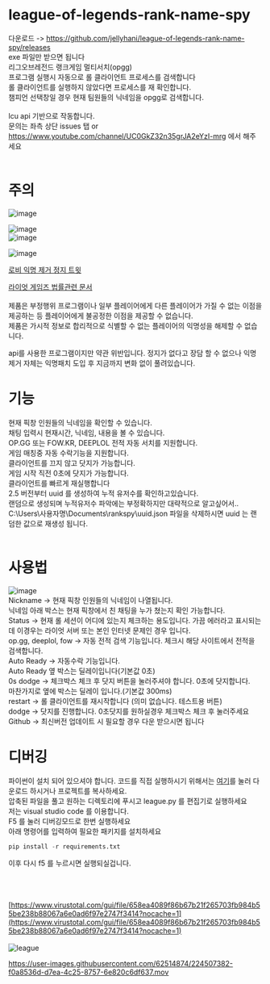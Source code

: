 # league-of-legends-rank-name-spy
다운로드 -> https://github.com/jellyhani/league-of-legends-rank-name-spy/releases <br>
exe 파일만 받으면 됩니다 <br>
리그오브레전드 랭크게임 멀티서치(opgg)<br>
프로그램 실행시 자동으로 롤 클라이언트 프로세스를 검색합니다<br>
롤 클라이언트를 실행하지 않았다면 프로세스를 재 확인합니다.<br>
챔피언 선택창일 경우 현재 팀원들의 닉네임을 opgg로 검색합니다.<br><br>
lcu api 기반으로 작동합니다.<br>
문의는 좌측 상단 issues 탭 or https://www.youtube.com/channel/UC0GkZ32n35grJA2eYzI-mrg 에서 해주세요<br>
<br>

# 주의

![image](https://github.com/jellyhani/League-of-Legends-rankgame-nickname-spy/assets/62514874/4e180f31-df03-460e-b392-fc99c11b3772)<br>

![image](https://github.com/jellyhani/League-of-Legends-rankgame-nickname-spy/assets/62514874/1adec884-db73-4df1-bfd0-e5a75f25c33c)<br>
![image](https://github.com/jellyhani/League-of-Legends-rankgame-nickname-spy/assets/62514874/d0024079-561f-4183-a035-3dd8e0e3497c)<br>

![image](https://github.com/jellyhani/League-of-Legends-rankgame-nickname-spy/assets/62514874/30ab0e93-b0db-4785-8bd5-837dd1e691b4)<br>

[로비 익명 제거 정지 트윗](https://x.com/RiotK3o/status/1792706933952311352)<br>

[라이엇 게임즈 법률관련 문서](https://legal.kr.riotgames.com/league/service)<br><br>
제품은 부정행위 프로그램이나 일부 플레이어에게 다른 플레이어가 가질 수 없는 이점을 제공하는 등 플레이어에게 불공정한 이점을 제공할 수 없습니다. <br>
제품은 가시적 정보로 합리적으로 식별할 수 없는 플레이어의 익명성을 해제할 수 없습니다. <br>

api를 사용한 프로그램이지만 약관 위반입니다. 정지가 없다고 장담 할 수 없으나 익명제거 자체는 익명패치 도입 후 지금까지 변화 없이 풀려있습니다.<br>


# 기능
현재 픽창 인원들의 닉네임을 확인할 수 있습니다. <br>
채팅 입력시 현재시간, 닉네임, 내용을 볼 수 있습니다. <br>
OP.GG 또는 FOW.KR, DEEPLOL 전적 자동 서치를 지원합니다. <br>
게임 매칭중 자동 수락기능을 지원합니다. <br>
클라이언트를 끄지 않고 닷지가 가능합니다. <br>
게임 시작 직전 0초에 닷지가 가능합니다. <br>
클라이언트를 빠르게 재실행합니다<br>
2.5 버전부터 uuid 를 생성하여 누적 유저수를 확인하고있습니다.<br>
랜덤으로 생성되며 누적유저수 파악에는 부정확하지만 대략적으로 알고싶어서..<br>
C:\Users\사용자명\Documents\rankspy\uuid.json 파일을 삭제하시면 uuid 는 랜덤한 값으로 재생성 됩니다.<br>
<br>
# 사용법

![image](https://github.com/jellyhani/League-of-Legends-rankgame-nickname-spy/assets/62514874/697b1658-86d8-4d00-9f6a-d29380f01388)
 <br>
Nickname -> 현재 픽창 인원들의 닉네임이 나열됩니다. <br>
닉네임 아래 박스는 현재 픽창에서 친 채팅을 누가 쳤는지 확인 가능합니다. <br>
Status -> 현재 롤 세션이 어디에 있는지 체크하는 용도입니다. 가끔 에러라고 표시되는데 이경우는 라이엇 서버 또는 본인 인터넷 문제인 경우 입니다. <br>
op.gg, deeplol, fow -> 자동 전적 검색 기능입니다. 체크시 해당 사이트에서 전적을 검색합니다. <br>
Auto Ready -> 자동수락 기능입니다. <br>
Auto Ready 옆 박스는 딜레이입니다(기본값 0초)<br>
0s dodge -> 체크박스 체크 후 닷지 버튼을 눌러주셔야 합니다. 0초에 닷지합니다. <br>
마찬가지로 옆에 박스는 딜레이 입니다.(기본값 300ms)<br>
restart -> 롤 클라이언트를 재시작합니다 (의미 없습니다. 테스트용 버튼) <br>
dodge -> 닷지를 진행합니다. 0초닷지를 원하실경우 체크박스 체크 후 눌러주세요 <br>
Github -> 최신버전 업데이트 시 필요할 경우 다운 받으시면 됩니다 <br>

# 디버깅
파이썬이 설치 되어 있으셔야 합니다.
코드를 직접 실행하시기 위해서는 [여기](https://github.com/jellyhani/League-of-Legends-rankgame-nickname-spy/archive/refs/heads/main.zip)를 눌러 다운로드 하시거나 프로젝트를 복사하세요.<br>
압축된 파일을 풀고 원하는 디렉토리에 푸시고 league.py 를 편집기로 실행하세요<br>
저는 visual studio code 를 이용합니다.<br>
F5 를 눌러 디버깅모드로 한번 실행하세요<br>
아래 명령어를 입력하여 필요한 패키지를 설치하세요<br>
```python
pip install -r requirements.txt
```
이후 다시 f5 를 누르시면 실행되실겁니다.<br><br>

<br><br>
[https://www.virustotal.com/gui/file/658ea4089f86b67b21f265703fb984b55be238b88067a6e0ad6f97e2747f3414?nocache=1](https://www.virustotal.com/gui/file/658ea4089f86b67b21f265703fb984b55be238b88067a6e0ad6f97e2747f3414?nocache=1)<br><br>
![league](https://user-images.githubusercontent.com/62514874/224506726-24066b6d-ea3c-4bc2-9c33-df4e8f32130e.PNG)<br>


https://user-images.githubusercontent.com/62514874/224507382-f0a8536d-d7ea-4c25-8757-6e820c6df637.mov



